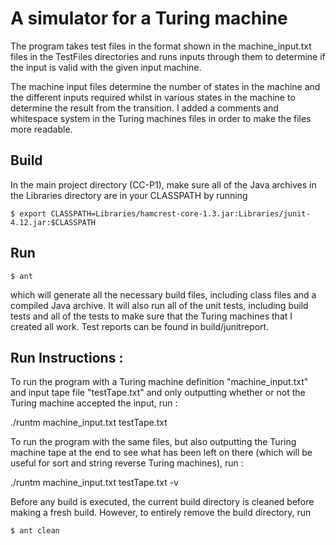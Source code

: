 # A simulator for a Turing machine

The program takes test files in the format shown in the machine_input.txt files in the TestFiles directories and
runs inputs through them to determine if the input is valid with the given input machine.

The machine input files determine the number of states in the machine and the different inputs required whilst in various states in the machine to determine the result from the transition. I added a comments and whitespace system in the Turing machines files in order to make the files more readable.

Build
--------------------
In the main project directory (CC-P1), make sure all of the Java archives in the Libraries directory are in your CLASSPATH by running

    $ export CLASSPATH=Libraries/hamcrest-core-1.3.jar:Libraries/junit-4.12.jar:$CLASSPATH
    
Run
--------------

    $ ant

which will generate all the necessary build files, including class files and a compiled Java archive.
It will also run all of the unit tests, including build tests and all of the tests to make sure that the
Turing machines that I created all work. Test reports can be found in build/junitreport.


Run Instructions :
------------------
To run the program with a Turing machine definition "machine_input.txt" and input tape file "testTape.txt"
and only outputting whether or not the Turing machine accepted the input, run :

./runtm machine_input.txt testTape.txt

To run the program with the same files, but also outputting the Turing machine tape at the end to see
what has been left on there (which will be useful for sort and string reverse Turing machines), run :

./runtm machine_input.txt testTape.txt -v

Before any build is executed, the current build directory is cleaned before making a fresh build.
However, to entirely remove the build directory, run

    $ ant clean

